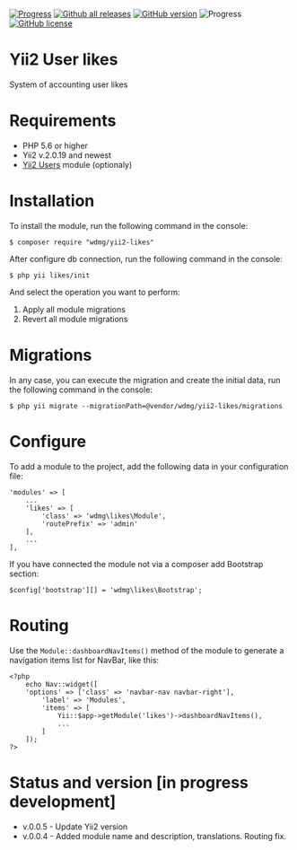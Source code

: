 [![Progress](https://img.shields.io/badge/required-Yii2_v2.0.13-blue.svg)](https://packagist.org/packages/yiisoft/yii2)
[![Github all releases](https://img.shields.io/github/downloads/wdmg/yii2-likes/total.svg)](https://GitHub.com/wdmg/yii2-likes/releases/)
[![GitHub version](https://badge.fury.io/gh/wdmg/yii2-likes.svg)](https://github.com/wdmg/yii2-likes)
![Progress](https://img.shields.io/badge/progress-in_development-red.svg)
[![GitHub license](https://img.shields.io/github/license/wdmg/yii2-likes.svg)](https://github.com/wdmg/yii2-likes/blob/master/LICENSE)

# Yii2 User likes
System of accounting user likes

# Requirements 
* PHP 5.6 or higher
* Yii2 v.2.0.19 and newest
* [Yii2 Users](https://github.com/wdmg/yii2-users) module (optionaly)

# Installation
To install the module, run the following command in the console:

`$ composer require "wdmg/yii2-likes"`

After configure db connection, run the following command in the console:

`$ php yii likes/init`

And select the operation you want to perform:
  1) Apply all module migrations
  2) Revert all module migrations

# Migrations
In any case, you can execute the migration and create the initial data, run the following command in the console:

`$ php yii migrate --migrationPath=@vendor/wdmg/yii2-likes/migrations`

# Configure
To add a module to the project, add the following data in your configuration file:

    'modules' => [
        ...
        'likes' => [
            'class' => 'wdmg\likes\Module',
            'routePrefix' => 'admin'
        ],
        ...
    ],

If you have connected the module not via a composer add Bootstrap section:

`
$config['bootstrap'][] = 'wdmg\likes\Bootstrap';
`

# Routing
Use the `Module::dashboardNavItems()` method of the module to generate a navigation items list for NavBar, like this:

    <?php
        echo Nav::widget([
        'options' => ['class' => 'navbar-nav navbar-right'],
            'label' => 'Modules',
            'items' => [
                Yii::$app->getModule('likes')->dashboardNavItems(),
                ...
            ]
        ]);
    ?>

# Status and version [in progress development]
* v.0.0.5 - Update Yii2 version
* v.0.0.4 - Added module name and description, translations. Routing fix.
